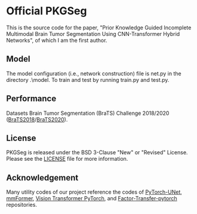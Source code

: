 # Official PKGSeg
This is the source code for the paper, "Prior Knowledge Guided Incomplete Multimodal Brain Tumor Segmentation Using CNN-Transformer Hybrid Networks", of which I am the first author.
## Model
The model configuration (i.e., network construction) file is net.py in the directory .\model.
To train and test by running train.py and test.py.
## Performance
Datasets Brain Tumor Segmentation (BraTS) Challenge 2018/2020 ([BraTS2018](https://www.med.upenn.edu/sbia/brats2018.html)/[BraTS2020](https://www.med.upenn.edu/cbica/brats2020/)).

## License
PKGSeg is released under the BSD 3-Clause "New" or "Revised" License. Please see the [LICENSE](https://github.com/mkang315/PKGSeg/blob/main/LICENSE) file for more information.

## Acknowledgement
Many utility codes of our project reference the codes of [PyTorch-UNet](https://github.com/milesial/Pytorch-UNet), [mmFormer](https://github.com/YaoZhang93/mmFormer), [Vision Transformer PyTorch](https://github.com/asyml/vision-transformer-pytorch), and [Factor-Transfer-pytorch](https://github.com/Jangho-Kim/Factor-Transfer-pytorch) repositories.
